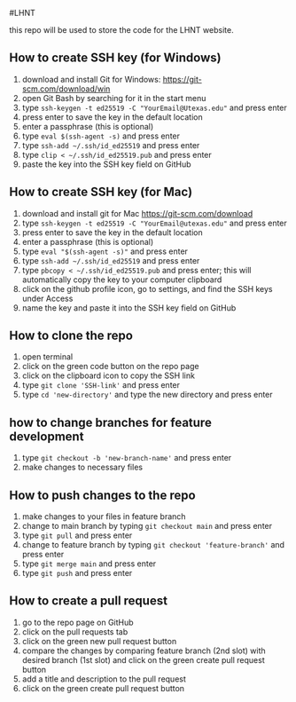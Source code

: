 #LHNT

this repo will be used to store the code for the LHNT website.

## How to create SSH key (for Windows)

1. download and install Git for Windows: https://git-scm.com/download/win
2. open Git Bash by searching for it in the start menu
3. type `ssh-keygen -t ed25519 -C "YourEmail@Utexas.edu"` and press enter
4. press enter to save the key in the default location 
5. enter a passphrase (this is optional)
6. type `eval $(ssh-agent -s)` and press enter
7. type `ssh-add ~/.ssh/id_ed25519` and press enter
8. type `clip < ~/.ssh/id_ed25519.pub` and press enter
9. paste the key into the SSH key field on GitHub

## How to create SSH key (for Mac)

1. download and install git for Mac https://git-scm.com/download
2. type `ssh-keygen -t ed25519 -C "YourEmail@utexas.edu"` and press enter
3. press enter to save the key in the default location
4. enter a passphrase (this is optional)
5. type `eval "$(ssh-agent -s)"` and press enter
6. type `ssh-add ~/.ssh/id_ed25519` and press enter
7. type `pbcopy < ~/.ssh/id_ed25519.pub` and press enter; this will automatically copy the key to your computer clipboard
8. click on the github profile icon, go to settings, and find the SSH keys under Access
9. name the key and paste it into the SSH key field on GitHub

## How to clone the repo

1. open terminal
2. click on the green code button on the repo page
3. click on the clipboard icon to copy the SSH link
4. type `git clone 'SSH-link'` and press enter
5. type `cd 'new-directory'` and type the new directory and press enter

## how to change branches for feature development

1. type `git checkout -b 'new-branch-name'` and press enter
2. make changes to necessary files

## How to push changes to the repo

1. make changes to your files in feature branch
2. change to main branch by typing `git checkout main` and press enter
3. type `git pull` and press enter
4. change to feature branch by typing `git checkout 'feature-branch'` and press enter
5. type `git merge main` and press enter
6. type `git push` and press enter

## How to create a pull request

1. go to the repo page on GitHub
2. click on the pull requests tab
3. click on the green new pull request button
4. compare the changes by comparing feature branch (2nd slot) with desired branch (1st slot) and click on the green create pull request button
5. add a title and description to the pull request
6. click on the green create pull request button







